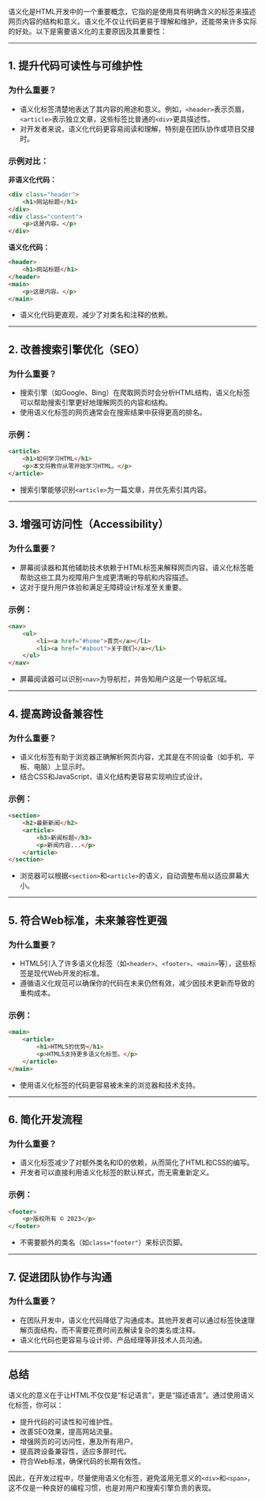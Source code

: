 语义化是HTML开发中的一个重要概念，它指的是使用具有明确含义的标签来描述网页内容的结构和意义。语义化不仅让代码更易于理解和维护，还能带来许多实际的好处。以下是需要语义化的主要原因及其重要性：

---

## **1. 提升代码可读性与可维护性**
### **为什么重要？**
- 语义化标签清楚地表达了其内容的用途和意义。例如，`<header>`表示页眉，`<article>`表示独立文章，这些标签比普通的`<div>`更具描述性。
- 对开发者来说，语义化代码更容易阅读和理解，特别是在团队协作或项目交接时。

### **示例对比：**
**非语义化代码：**
```html
<div class="header">
    <h1>网站标题</h1>
</div>
<div class="content">
    <p>这是内容。</p>
</div>
```

**语义化代码：**
```html
<header>
    <h1>网站标题</h1>
</header>
<main>
    <p>这是内容。</p>
</main>
```
- 语义化代码更直观，减少了对类名和注释的依赖。

---

## **2. 改善搜索引擎优化（SEO）**
### **为什么重要？**
- 搜索引擎（如Google、Bing）在爬取网页时会分析HTML结构，语义化标签可以帮助搜索引擎更好地理解网页的内容和结构。
- 使用语义化标签的网页通常会在搜索结果中获得更高的排名。

### **示例：**
```html
<article>
    <h1>如何学习HTML</h1>
    <p>本文将教你从零开始学习HTML。</p>
</article>
```
- 搜索引擎能够识别`<article>`为一篇文章，并优先索引其内容。

---

## **3. 增强可访问性（Accessibility）**
### **为什么重要？**
- 屏幕阅读器和其他辅助技术依赖于HTML标签来解释网页内容。语义化标签能帮助这些工具为视障用户生成更清晰的导航和内容描述。
- 这对于提升用户体验和满足无障碍设计标准至关重要。

### **示例：**
```html
<nav>
    <ul>
        <li><a href="#home">首页</a></li>
        <li><a href="#about">关于我们</a></li>
    </ul>
</nav>
```
- 屏幕阅读器可以识别`<nav>`为导航栏，并告知用户这是一个导航区域。

---

## **4. 提高跨设备兼容性**
### **为什么重要？**
- 语义化标签有助于浏览器正确解析网页内容，尤其是在不同设备（如手机、平板、电脑）上显示时。
- 结合CSS和JavaScript，语义化结构更容易实现响应式设计。

### **示例：**
```html
<section>
    <h2>最新新闻</h2>
    <article>
        <h3>新闻标题</h3>
        <p>新闻内容...</p>
    </article>
</section>
```
- 浏览器可以根据`<section>`和`<article>`的语义，自动调整布局以适应屏幕大小。

---

## **5. 符合Web标准，未来兼容性更强**
### **为什么重要？**
- HTML5引入了许多语义化标签（如`<header>`、`<footer>`、`<main>`等），这些标签是现代Web开发的标准。
- 遵循语义化规范可以确保你的代码在未来仍然有效，减少因技术更新而导致的重构成本。

### **示例：**
```html
<main>
    <article>
        <h1>HTML5的优势</h1>
        <p>HTML5支持更多语义化标签。</p>
    </article>
</main>
```
- 使用语义化标签的代码更容易被未来的浏览器和技术支持。

---

## **6. 简化开发流程**
### **为什么重要？**
- 语义化标签减少了对额外类名和ID的依赖，从而简化了HTML和CSS的编写。
- 开发者可以直接利用语义化标签的默认样式，而无需重新定义。

### **示例：**
```html
<footer>
    <p>版权所有 © 2023</p>
</footer>
```
- 不需要额外的类名（如`class="footer"`）来标识页脚。

---

## **7. 促进团队协作与沟通**
### **为什么重要？**
- 在团队开发中，语义化代码降低了沟通成本。其他开发者可以通过标签快速理解页面结构，而不需要花费时间去解读复杂的类名或注释。
- 语义化代码也更容易与设计师、产品经理等非技术人员沟通。

---

## **总结**
语义化的意义在于让HTML不仅仅是“标记语言”，更是“描述语言”。通过使用语义化标签，你可以：
- 提升代码的可读性和可维护性。
- 改善SEO效果，提高网站流量。
- 增强网页的可访问性，惠及所有用户。
- 提高跨设备兼容性，适应多屏时代。
- 符合Web标准，确保代码的长期有效性。

因此，在开发过程中，尽量使用语义化标签，避免滥用无意义的`<div>`和`<span>`，这不仅是一种良好的编程习惯，也是对用户和搜索引擎负责的表现。